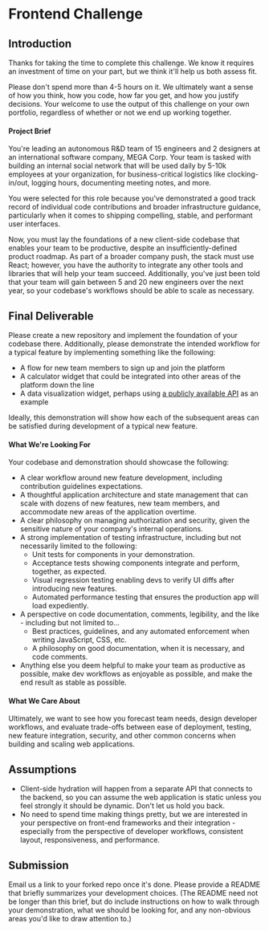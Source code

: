 
# Frontend Challenge #

## Introduction ##

Thanks for taking the time to complete this challenge. We know it requires an investment of time on your part, but we think it'll help us both assess fit.

Please don't spend more than 4-5 hours on it. We ultimately want a sense of how you think, how you code, how far you get, and how you justify decisions. Your welcome to use the output of this challenge on your own portfolio, regardless of whether or not we end up working together.


#### Project Brief ####

You're leading an autonomous R&D team of 15 engineers and 2 designers at an international software company, MEGA Corp. Your team is tasked with building an internal social network that will be used daily by 5-10k employees at your organization, for business-critical logistics like clocking-in/out, logging hours, documenting meeting notes, and more.

You were selected for this role because you've demonstrated a good track record of individual code contributions and broader infrastructure guidance, particularly when it comes to shipping compelling, stable, and performant user interfaces.

Now, you must lay the foundations of a new client-side codebase that enables your team to be productive, despite an insufficiently-defined product roadmap. As part of a broader company push, the stack must use React; however, you have the authority to integrate any other tools and libraries that will help your team succeed. Additionally, you've just been told that your team will gain between 5 and 20 new engineers over the next year, so your codebase's workflows should be able to scale as necessary.

## Final Deliverable ##

Please create a new repository and implement the foundation of your codebase there. Additionally, please demonstrate the intended workflow for a typical feature by implementing something like the following:

 - A flow for new team members to sign up and join the platform
 - A calculator widget that could be integrated into other areas of the platform down the line
 - A data visualization widget, perhaps using [a publicly available API](https://github.com/toddmotto/public-apis) as an example

Ideally, this demonstration will show how each of the subsequent areas can be satisfied during development of a typical new feature.

#### What We're Looking For ####

Your codebase and demonstration should showcase the following: 

 - A clear workflow around new feature development, including contribution guidelines expectations.
 - A thoughtful application architecture and state management that can scale with dozens of new features, new team members, and accommodate new areas of the application overtime.
 - A clear philosophy on managing authorization and security, given the sensitive nature of your company's internal operations.
 - A strong implementation of testing infrastructure, including but not necessarily limited to the following:
	 - Unit tests for components in your demonstration.
	 - Acceptance tests showing components integrate and perform, together, as expected.
	 - Visual regression testing enabling devs to verify UI diffs after introducing new features.
	 - Automated performance testing that ensures the production app will load expediently.
 - A perspective on code documentation, comments, legibility, and the like - including but not limited to...
	 - Best practices, guidelines, and any automated enforcement when writing JavaScript, CSS, etc.
	 - A philosophy on good documentation, when it is necessary, and code comments.
 - Anything else you deem helpful to make your team as productive as possible, make dev workflows as enjoyable as possible, and make the end result as stable as possible.

#### What We Care About ####

Ultimately, we want to see how you forecast team needs, design developer workflows, and evaluate trade-offs between ease of deployment, testing, new feature integration, security, and other common concerns when building and scaling web applications.

## Assumptions ##

 - Client-side hydration will happen from a separate API that connects to the backend, so you can assume the web application is static unless you feel strongly it should be dynamic. Don't let us hold you back.
 - No need to spend time making things pretty, but we are interested in your perspective on front-end frameworks and their integration - especially from the perspective of developer workflows, consistent layout, responsiveness, and performance.

## Submission ##

Email us a link to your forked repo once it's done. Please provide a README that briefly summarizes your development choices. (The README need not be longer than this brief, but do include instructions on how to walk through your demonstration, what we should be looking for, and any non-obvious areas you'd like to draw attention to.)
